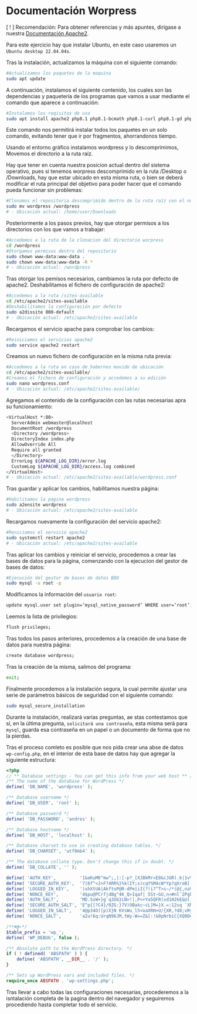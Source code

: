 # Documentación Worpress
<!--Documentado por Andrés Abadías (Nisamov)-->

[ ! ] Recomendación: Para obtener referencias y más apuntes, dirígase a nuestra [Documentación Apache2](https://github.com/Theritex/LinuxGuide/blob/main/WebPage/Apache2/Documentation.md).

Para este ejercicio hay que instalar Ubuntu, en este caso usaremos un `Ubuntu desktop 22.04.04s`.

Tras la instalación, actualizamos la máquina con el siguiente comando:
```bash
#Actualizamos los paquetes de la maquina
sudo apt update
```
A continuación, instalamos el siguiente contenido, los cuales son las dependencias y paquetería de los programas que vamos a usar mediante el comando que aparece a continuación:
```bash
#Instalamos los reqisitos de uso
sudo apt install apache2 php8.1 php8.1-bcmath php8.1-curl php8.1-gd php8.1-mbstring php8.1-mysql php8.1-pgsql php8.1-xml php8.1-zip mariadb-server mariadb-client wget
```

Este comando nos permitirá instalar todos los paquetes en un solo comando, evitando tener que ir por fragmentos, ahorrandonos tiempo.

Usando el entorno gráfico instalamos wordpress y lo descomprimimos,
Movemos el directorio a la ruta raíz.

Hay que tener en cuenta nuestra posicion actual dentro del sistema operativo, pues si tenemos worpress descomprimido en la ruta /Desktop o /Downloads, hay que estar ubicado en esta misma ruta, o bien se deberá modificar el ruta principal del objetivo para poder hacer que el comando pueda funcionar sin problemas:
```bash
#Clonamos el repositorio descomprimido dentro de la ruta raíz con el nombre "wordpress"
sudo mv wordpress /wordpress
# - Ubicación actual: /home/user/Downloads
```
Posteriormente a los pasos previos, hay que otorgar permisos a los directorios con los que vamos a trabajar:
```bash
#Accedemos a la ruta de la clonacion del directorio worpress
cd /wordpress
#Otorgamos permisos dentro del repositorio
sudo chown www-data:www-data .
sudo chown www-data:www-data -R *
# - Ubicación actual: /wordpress
```
Tras otorgar los pemisos necesarios, cambiamos la ruta por defecto de apache2.
Deshabilitamos el fichero de configuración de apache2:
```bash
#Accedemos a la ruta /sites-available
cd /etc/apache2/sites-available
#Deshabilitamos la configuración por defecto
sudo a2dissite 000-default
# - Ubicación actual: /etc/apache2/sites-available
```
Recargamos el servicio apache para comprobar los cambios:
```bash
#Reiniciamos el servicios apache2
sudo service apache2 restart
```
Creamos un nuevo fichero de configuración en la misma ruta previa:
```bash
#Accedemos a la ruta en caso de habernos movido de ubicación
cd /etc/apache2/sites-available/
#Creamos el fichero de configuración y accedemos a su edición
sudo nano wordpress.conf
# - Ubicación actual: /etc/apache2/sites-available/
```
Agregamos el contenido de la configuración con las rutas necesarias apra su funcionamiento:
```bash
<VirtualHost *:80>
  ServerAdmin webmaster@localhost
  DocumentRoot /wordpress
  <Directory /wordpress>
  DirectoryIndex index.php
  AllowOverride All
  Require all granted
  </Directory>
  ErrorLog ${APACHE_LOG_DIR}/error.log
  CustomLog ${APACHE_LOG_DIR}/access.log combined
</VirtualHost>
# - Ubicación actual: /etc/apache2/sites-available/wordpress.conf
```
Tras guardar y aplicar los cambios, habilitamos nuestra página:
```bash
#Habilitamos la pagina wordpress
sudo a2ensite wordpress
# - Ubicación actual: /etc/apache2/sites-available
```
Recargamos nuevamente la configuración del servicio apache2:
```bash
#Reniciamos el servicio apache2
sudo systemctl restart apache2
# - Ubicación actual: /etc/apache2/sites-available
```
Tras aplicar los cambios y reiniciar el servicio, procedemos a crear las bases de datos para la página, comenzando con la ejecucion del gestor de bases de datos:
```bash
#Ejecución del gestor de bases de datos BDD
sudo mysql -u root -p
```
Modificamos la información del `usuario root`:
```bash
update mysql.user set plugin=’mysql_native_password’ WHERE user=’root’;
```
Leemos la lista de privilegios:
```bash
flush privileges;
```
Tras todos los pasos anteriores, procedemos a la creación de una base de datos para nuestra página:
```bash
create database wordpress;
```
Tras la creación de la misma, salimos del programa:
```bash
exit;
```
Finalmente procedemos a la instalación segura, la cual permite
ajustar una serie de parámetros básicos de seguridad con el siguiente comando:
```bash
sudo mysql_secure_installation
```
Durante la instalación, realizará varias preguntas, ae stas contestamos que sí, en la última pregunta, `solicitará una contraseña`, esta misma será para `mysql`, guarda esa contraseña en un papel o un documento de forma que no la pierdas.

Tras el proceso comleto es posible que nos pida crear una abse de datos `wp-config.php`, en el interior de esta base de datos hay que agregar la siguiente estructura:
```php
<?php
// ** Database settings - You can get this info from your web host ** //
/** The name of the database for WordPress */
define( 'DB_NAME', 'wordpress' );

/** Database username */
define( 'DB_USER', 'root' );

/** Database password */
define( 'DB_PASSWORD', 'andres' );

/** Database hostname */
define( 'DB_HOST', 'localhost' );

/** Database charset to use in creating database tables. */
define( 'DB_CHARSET', 'utf8mb4' );

/** The database collate type. Don't change this if in doubt. */
define( 'DB_COLLATE', '' );

define( 'AUTH_KEY',         ']&eKuM6^mw^;,|:[-p?_[XJBkMr<E8&cJGR(.k|1v%bl-Q7szq|ipsgb411e4U}G' );
define( 'SECURE_AUTH_KEY',  '7|6f^<J>F?4RR%}%k(IY;s)cqY%M4cW*Yp?qXroB[(jf9Zwfzx|r$G{$J3r86qf<' );
define( 'LOGGED_IN_KEY',    ')xhXtUA|AkftoP@R-dPm|iI{?!i7^T>s~/*(@{,naV#9i kZ1pCK]|(31K5}u*J7' );
define( 'NONCE_KEY',        '4$pu@PCrf|dBg^4K_Q>Iqaf| 5St~GU,n<#nl`2PghIU G55z/N]lcl%l68kfHd-' );
define( 'AUTH_SALT',        'MD.SxW+}g`q3Ub}LN>!|,P<+Ya5QFR(vd1H2kE&U(|cl-hGUPq<I${#Ahaxl*H4J' );
define( 'SECURE_AUTH_SALT', 'E^p{[?C4}/0ZG:}7V)OBakc~cL]M=}X.=:12sq `XM|O+]3](54sZZamq9g&/woy' );
define( 'LOGGED_IN_SALT',   '4@p34O)[p)X}N KVsWu_l5<oaXRH>U/{XR,?d8;vRyI=,(Z8vNy%}yG$uH8)ht|9' );
define( 'NONCE_SALT',       'a2u!6q:UrqN96JM,tWy-W==Z&[:!&0pNrbiC{XQ0DdG%! ip^N<F1&M0 Gx|AsE(' );

/**#@-*/
$table_prefix = 'wp_';
define( 'WP_DEBUG', false );

/** Absolute path to the WordPress directory. */
if ( ! defined( 'ABSPATH' ) ) {
	define( 'ABSPATH', __DIR__ . '/' );
}

/** Sets up WordPress vars and included files. */
require_once ABSPATH . 'wp-settings.php';
```
Tras llevar a cabo todas las configuraciones necesarias, procederemos a la isntalación completa de la pagina dentro del navegador y seguiremos procediendo hasta completar todo el servicio.
